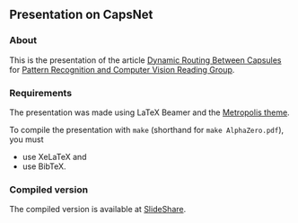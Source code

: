 ## Presentation on CapsNet

### About

This is the presentation of the article [Dynamic Routing Between Capsules](https://arxiv.org/abs/1710.09829) for [Pattern Recognition and Computer Vision Reading Group](http://cmp.felk.cvut.cz/~toliageo/rg/index.html).

### Requirements

The presentation was made using LaTeX Beamer and the [Metropolis theme](https://github.com/matze/mtheme).

To compile the presentation with `make` (shorthand for `make AlphaZero.pdf`), you must

* use XeLaTeX and
* use BibTeX.

### Compiled version

The compiled version is available at [SlideShare](http://www.slideshare.net/KarelHa1/alphazero).
